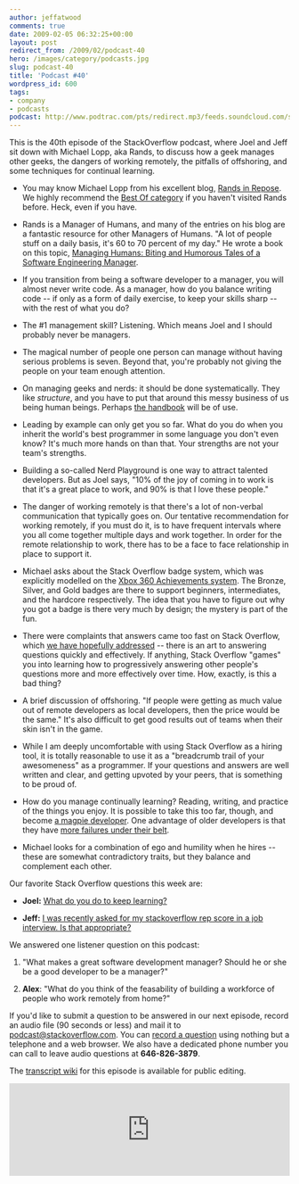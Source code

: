 ```yaml
---
author: jeffatwood
comments: true
date: 2009-02-05 06:32:25+00:00
layout: post
redirect_from: /2009/02/podcast-40
hero: /images/category/podcasts.jpg
slug: podcast-40
title: 'Podcast #40'
wordpress_id: 600
tags:
- company
- podcasts
podcast: http://www.podtrac.com/pts/redirect.mp3/feeds.soundcloud.com/stream/14377639-stack-exchange-stack-overflow-podcast-38.mp3
---
```


This is the 40th episode of the StackOverflow podcast, where
Joel and Jeff sit down with Michael Lopp, aka Rands, to discuss how a geek manages other geeks, the dangers of working remotely, the pitfalls of offshoring, and some techniques for continual learning.






  * You may know Michael Lopp from his excellent blog, [Rands in Repose](http://www.randsinrepose.com/). We highly recommend the [Best Of category](http://www.randsinrepose.com/archives/cat_best_of.html) if you haven't visited Rands before. Heck, even if you have.  



  * Rands is a Manager of Humans, and many of the entries on his blog are a fantastic resource for other Managers of Humans. "A lot of people stuff on a daily basis, it's 60 to 70 percent of my day." He wrote a book on this topic, [Managing Humans: Biting and Humorous Tales of a Software Engineering Manager](http://www.amazon.com/dp/159059844X/?tag=codinghorror-20).


  * If you transition from being a software developer to a manager, you will almost never write code. As a manager, how do you balance writing code -- if only as a form of daily exercise, to keep your skills sharp -- with the rest of what you do?  



  * The #1 management skill? Listening. Which means Joel and I should probably never be managers.


  * The magical number of people one person can manage without having serious problems is seven. Beyond that, you're probably not giving the people on your team enough attention.


  * On managing geeks and nerds: it should be done systematically. They like _structure_, and you have to put that around this messy business of us being human beings. Perhaps [the handbook](http://www.randsinrepose.com/archives/2007/11/11/the_nerd_handbook.html) will be of use.


  * Leading by example can only get you so far. What do you do when you inherit the world's best programmer in some language you don't even know? It's much more hands on than that. Your strengths are not your team's strengths.


  * Building a so-called Nerd Playground is one way to attract talented developers. But as Joel says, "10% of the joy of coming in to work is that it's a great place to work, and 90% is that I love these people."


  * The danger of working remotely is that there's a lot of non-verbal communication that typically goes on. Our tentative recommendation for working remotely, if you must do it, is to have frequent intervals where you all come together multiple days and work together. In order for the remote relationship to work, there has to be a face to face relationship in place to support it.


  * Michael asks about the Stack Overflow badge system, which was explicitly modelled on the [Xbox 360 Achievements system](http://xbox.gamespy.com/articles/680/680891p1.html). The Bronze, Silver, and Gold badges are there to support beginners, intermediates, and the hardcore respectively. The idea that you have to figure out why you got a badge is there very much by design; the mystery is part of the fun.


  * There were complaints that answers came too fast on Stack Overflow, which [we have hopefully addressed](http://blog.stackoverflow.com/2008/10/solving-the-fastest-gun-in-the-west-problem/) -- there is an art to answering questions quickly and effectively. If anything, Stack Overflow "games" you into learning how to progressively answering other people's questions more and more effectively over time. How, exactly, is this a bad thing?


  * A brief discussion of offshoring. "If people were getting as much value out of remote developers as local developers, then the price would be the same." It's also difficult to get good results out of teams when their skin isn't in the game.


  * While I am deeply uncomfortable with using Stack Overflow as a hiring tool, it is totally reasonable to use it as a "breadcrumb trail of your awesomeness" as a programmer. If your questions and answers are well written and clear, and getting upvoted by your peers, that is something to be proud of.


  * How do you manage continually learning? Reading, writing, and practice of the things you enjoy. It is possible to take this too far, though, and become [a magpie developer](http://www.codinghorror.com/blog/archives/000916.html). One advantage of older developers is that they have [more failures under their belt](http://www.codinghorror.com/blog/archives/000576.html).


  * Michael looks for a combination of ego and humility when he hires -- these are somewhat contradictory traits, but they balance and complement each other.




Our favorite Stack Overflow questions this week are:






  * **Joel:** [What do you do to keep learning?](http://stackoverflow.com/questions/201189/what-do-you-do-to-keep-learning)


  * **Jeff:** [I was recently asked for my stackoverflow rep score in a job interview. Is that appropriate?](http://stackoverflow.com/questions/502492/i-was-recently-asked-for-my-stackoverflow-rep-score-in-a-job-interview-is-that-a)




We answered one listener question on this podcast:






  1. "What makes a great software development manager? Should he or she be a good developer to be a manager?"


  2. **Alex**: "What do you think of the feasability of building a workforce of people who work remotely from home?"  






If you'd like to submit a question to be answered in our next episode, record an audio file (90 seconds or less) and mail it to [podcast@stackoverflow.com](mailto:podcast@stackoverflow.com). You can [record a question](http://blog.stackoverflow.com/index.php/2008/05/recording-podcast-questions-using-your-telephone/) using nothing but a telephone and a web browser. We also have a dedicated phone number you can call to leave audio questions at **646-826-3879**.






The [transcript wiki](https://stackoverflow.fogbugz.com/default.asp?W29028) for this episode is available for public editing.

<iframe width="100%" height="166" scrolling="no" frameborder="no" src="https://w.soundcloud.com/player/?url=https%3A//api.soundcloud.com/tracks/14377639&amp;color=ff5500&amp;auto_play=false&amp;hide_related=false&amp;show_comments=true&amp;show_user=true&amp;show_reposts=false"></iframe>
